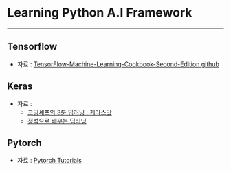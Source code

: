 # Learning Python A.I Framework
---

## Tensorflow

- 자료 : [TensorFlow-Machine-Learning-Cookbook-Second-Edition github](https://github.com/PacktPublishing/TensorFlow-Machine-Learning-Cookbook-Second-Edition)


## Keras

- 자료 :
  - [코딩셰프의 3분 딥러닝 : 케라스맛](https://github.com/jskDr/keraspp)
  - [정석으로 배우는 딥러닝](http://wikibook.co.kr/deep-learning-with-tensorflow/)

## Pytorch

- 자료 : [Pytorch Tutorials](https://pytorch.org/tutorials/beginner/deep_learning_60min_blitz.html)

